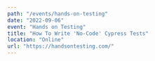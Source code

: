 ```yaml
---
path: "/events/hands-on-testing"
date: "2022-09-06"
event: "Hands on Testing"
title: "How To Write 'No-Code' Cypress Tests"
location: "Online"
url: "https://handsontesting.com/"
---
```

